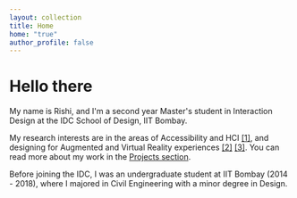 ```yaml
---
layout: collection
title: Home
home: "true"
author_profile: false
---
```


# Hello there

My name is Rishi, and I'm a second year Master's student in Interaction Design at the IDC School of Design, IIT Bombay.

My research interests are in the areas of Accessibility and HCI [[1]](/projects/nonvisualinterfaces), and designing for Augmented and Virtual Reality experiences [[2]](/projects/creativityvr) [[3]](/projects/musicvr). You can read more about my work in the [Projects section](/projects/).

Before joining the IDC, I was an undergraduate student at IIT Bombay (2014 - 2018), where I majored in Civil Engineering with a minor degree in Design.
